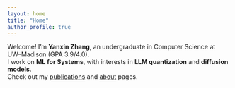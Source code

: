 ```yaml
---
layout: home
title: "Home"
author_profile: true
---
```


Welcome! I’m **Yanxin Zhang**, an undergraduate in Computer Science at UW–Madison (GPA 3.9/4.0).  
I work on **ML for Systems**, with interests in **LLM quantization** and **diffusion models**.  
Check out my [publications](/publications/) and [about](/about/) pages.